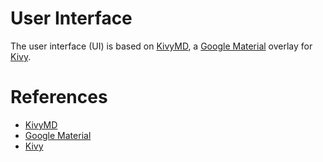 # User Interface

The user interface (UI) is based on [KivyMD](https://github.com/kivymd/KivyMD),
a [Google Material](https://material.io/design/introduction) overlay for [Kivy](https://kivy.org/).

# References

- [KivyMD](https://kivymd.readthedocs.io/en/latest/)
- [Google Material](https://material.io/design/introduction)
- [Kivy](https://kivy.org/)
